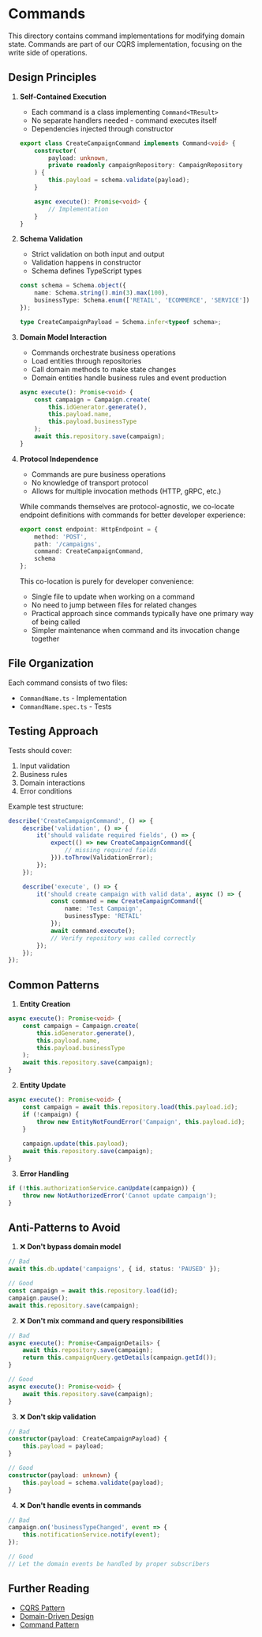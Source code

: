 # Commands

This directory contains command implementations for modifying domain state. Commands are part of our CQRS implementation, focusing on the write side of operations.

## Design Principles

1. **Self-Contained Execution**
   - Each command is a class implementing `Command<TResult>`
   - No separate handlers needed - command executes itself
   - Dependencies injected through constructor
   ```typescript
   export class CreateCampaignCommand implements Command<void> {
       constructor(
           payload: unknown,
           private readonly campaignRepository: CampaignRepository
       ) {
           this.payload = schema.validate(payload);
       }

       async execute(): Promise<void> {
           // Implementation
       }
   }
   ```

2. **Schema Validation**
   - Strict validation on both input and output
   - Validation happens in constructor
   - Schema defines TypeScript types
   ```typescript
   const schema = Schema.object({
       name: Schema.string().min(3).max(100),
       businessType: Schema.enum(['RETAIL', 'ECOMMERCE', 'SERVICE'])
   });

   type CreateCampaignPayload = Schema.infer<typeof schema>;
   ```

3. **Domain Model Interaction**
   - Commands orchestrate business operations
   - Load entities through repositories
   - Call domain methods to make state changes
   - Domain entities handle business rules and event production
   ```typescript
   async execute(): Promise<void> {
       const campaign = Campaign.create(
           this.idGenerator.generate(),
           this.payload.name,
           this.payload.businessType
       );
       await this.repository.save(campaign);
   }
   ```

4. **Protocol Independence**
   - Commands are pure business operations
   - No knowledge of transport protocol
   - Allows for multiple invocation methods (HTTP, gRPC, etc.)

   While commands themselves are protocol-agnostic, we co-locate endpoint definitions with commands for better developer experience:
   ```typescript
   export const endpoint: HttpEndpoint = {
       method: 'POST',
       path: '/campaigns',
       command: CreateCampaignCommand,
       schema
   };
   ```

   This co-location is purely for developer convenience:
   - Single file to update when working on a command
   - No need to jump between files for related changes
   - Practical approach since commands typically have one primary way of being called
   - Simpler maintenance when command and its invocation change together

## File Organization

Each command consists of two files:
- `CommandName.ts` - Implementation
- `CommandName.spec.ts` - Tests

## Testing Approach

Tests should cover:
1. Input validation
2. Business rules
3. Domain interactions
4. Error conditions

Example test structure:
```typescript
describe('CreateCampaignCommand', () => {
    describe('validation', () => {
        it('should validate required fields', () => {
            expect(() => new CreateCampaignCommand({
                // missing required fields
            })).toThrow(ValidationError);
        });
    });

    describe('execute', () => {
        it('should create campaign with valid data', async () => {
            const command = new CreateCampaignCommand({
                name: 'Test Campaign',
                businessType: 'RETAIL'
            });
            await command.execute();
            // Verify repository was called correctly
        });
    });
});
```

## Common Patterns

1. **Entity Creation**
```typescript
async execute(): Promise<void> {
    const campaign = Campaign.create(
        this.idGenerator.generate(),
        this.payload.name,
        this.payload.businessType
    );
    await this.repository.save(campaign);
}
```

2. **Entity Update**
```typescript
async execute(): Promise<void> {
    const campaign = await this.repository.load(this.payload.id);
    if (!campaign) {
        throw new EntityNotFoundError('Campaign', this.payload.id);
    }
    
    campaign.update(this.payload);
    await this.repository.save(campaign);
}
```

3. **Error Handling**
```typescript
if (!this.authorizationService.canUpdate(campaign)) {
    throw new NotAuthorizedError('Cannot update campaign');
}
```

## Anti-Patterns to Avoid

1. ❌ **Don't bypass domain model**
```typescript
// Bad
await this.db.update('campaigns', { id, status: 'PAUSED' });

// Good
const campaign = await this.repository.load(id);
campaign.pause();
await this.repository.save(campaign);
```

2. ❌ **Don't mix command and query responsibilities**
```typescript
// Bad
async execute(): Promise<CampaignDetails> {
    await this.repository.save(campaign);
    return this.campaignQuery.getDetails(campaign.getId());
}

// Good
async execute(): Promise<void> {
    await this.repository.save(campaign);
}
```

3. ❌ **Don't skip validation**
```typescript
// Bad
constructor(payload: CreateCampaignPayload) {
    this.payload = payload;
}

// Good
constructor(payload: unknown) {
    this.payload = schema.validate(payload);
}
```

4. ❌ **Don't handle events in commands**
```typescript
// Bad
campaign.on('businessTypeChanged', event => {
    this.notificationService.notify(event);
});

// Good
// Let the domain events be handled by proper subscribers
```

## Further Reading
- [CQRS Pattern](https://martinfowler.com/bliki/CQRS.html)
- [Domain-Driven Design](https://martinfowler.com/bliki/DomainDrivenDesign.html)
- [Command Pattern](https://en.wikipedia.org/wiki/Command_pattern)